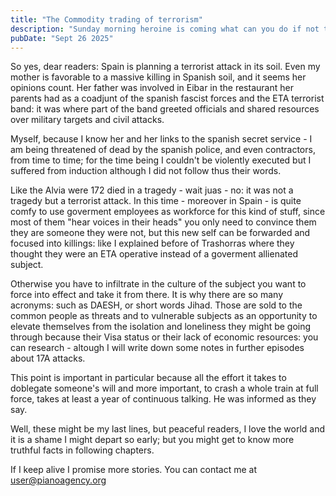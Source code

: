 ```yaml
---
title: "The Commodity trading of terrorism"
description: "Sunday morning heroine is coming what can you do if not to die"
pubDate: "Sept 26 2025"
---
```


So yes, dear readers: Spain is planning a terrorist attack in its soil.
Even my mother is favorable to a massive killing in Spanish soil,
and it seems her opinions count. Her father was involved
in Eibar in the restaurant her parents had as a coadjunt of the spanish fascist
forces and the ETA terrorist band: it was where part of the band greeted
officials and shared resources over military targets and civil attacks.

Myself, because I know her and her links to the spanish secret service -
I am being threatened of dead by the spanish police, and even contractors,
from time to time; for the time being I couldn't be violently
executed but I suffered from induction although I did not follow thus their
words.

Like the Alvia were 172 died in a tragedy - wait juas - no: it was not a
tragedy but a terrorist attack. In this time - moreover in Spain - is
quite comfy to use goverment employees as workforce for this kind of
stuff, since most of them "hear voices in their heads" you only need to
convince them they are someone they were not, but this new self can be
forwarded and focused into killings: like I explained before of
Trashorras where they thought they were an ETA operative instead of a
goverment allienated subject.

Otherwise you have to infiltrate in the culture of the subject you want
to force into effect and take it from there. It is why there are so many
acronyms: such as DAESH, or short words Jihad. Those are
sold to the common people as threats and to vulnerable subjects as an
opportunity to elevate themselves from the isolation and loneliness they
might be going through because their Visa status or their lack of economic
resources: you can research - altough I will write down some notes in
further episodes about 17A attacks.

This point is important in particular because all the effort it takes to
doblegate someone's will and more important, to crash a whole train at
full force, takes at least a year of continuous talking. He was informed as they say.

Well, these might be my last lines, but peaceful readers, I
love the world and it is a shame I might depart so early; but you might
get to know more truthful facts in following chapters.

If I keep alive I promise more stories. You can contact me at user@pianoagency.org
